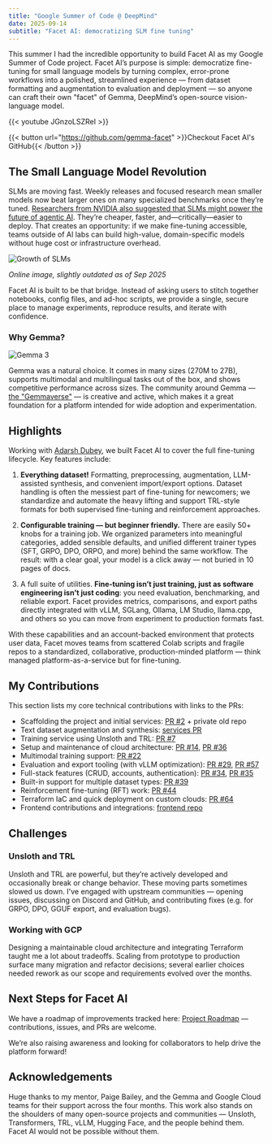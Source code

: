 ```yaml
---
title: "Google Summer of Code @ DeepMind"
date: 2025-09-14
subtitle: "Facet AI: democratizing SLM fine tuning"
---
```


This summer I had the incredible opportunity to build Facet AI as my Google Summer of Code project. Facet AI’s purpose is simple: democratize fine-tuning for small language models by turning complex, error-prone workflows into a polished, streamlined experience — from dataset formatting and augmentation to evaluation and deployment — so anyone can craft their own "facet" of Gemma, DeepMind’s open-source vision-language model.

<!--more-->

{{< youtube JGnzoLSZReI >}}

{{< button url="https://github.com/gemma-facet" >}}Checkout Facet AI's GitHub{{< /button >}}

## The Small Language Model Revolution

SLMs are moving fast. Weekly releases and focused research mean smaller models now beat larger ones on many specialized benchmarks once they’re tuned. [Researchers from NVIDIA also suggested that SLMs might power the future of agentic AI](https://arxiv.org/pdf/2506.02153). They’re cheaper, faster, and—critically—easier to deploy. That creates an opportunity: if we make fine-tuning accessible, teams outside of AI labs can build high-value, domain-specific models without huge cost or infrastructure overhead.

![Growth of SLMs](https://cdn-bdmhh.nitrocdn.com/JNiKLBzGPsfbQJqUQoZqIbUrxBklWopT/assets/images/optimized/rev-a72f3cd/objectbox.io/wordpress/wp-content/uploads/2024/12/2024_12_16_SLMs_2-1-1.png)

_Online image, slightly outdated as of Sep 2025_

Facet AI is built to be that bridge. Instead of asking users to stitch together notebooks, config files, and ad-hoc scripts, we provide a single, secure place to manage experiments, reproduce results, and iterate with confidence.

### Why Gemma?

![Gemma 3](https://storage.googleapis.com/gweb-developer-goog-blog-assets/images/gemma-3_2.original.png)

Gemma was a natural choice. It comes in many sizes (270M to 27B), supports multimodal and multilingual tasks out of the box, and shows competitive performance across sizes. The community around Gemma — [the "Gemmaverse"](https://deepmind.google/models/gemma/gemmaverse/) — is creative and active, which makes it a great foundation for a platform intended for wide adoption and experimentation.

## Highlights

Working with [Adarsh Dubey](https://www.linkedin.com/in/dubeyadarsh/), we built Facet AI to cover the full fine-tuning lifecycle. Key features include:

1. **Everything dataset!** Formatting, preprocessing, augmentation, LLM-assisted synthesis, and convenient import/export options. Dataset handling is often the messiest part of fine-tuning for newcomers; we standardize and automate the heavy lifting and support TRL-style formats for both supervised fine-tuning and reinforcement approaches.

2. **Configurable training — but beginner friendly.** There are easily 50+ knobs for a training job. We organized parameters into meaningful categories, added sensible defaults, and unified different trainer types (SFT, GRPO, DPO, ORPO, and more) behind the same workflow. The result: with a clear goal, your model is a click away — not buried in 10 pages of docs.

3. A full suite of utilities. **Fine-tuning isn’t just training, just as software engineering isn't just coding**: you need evaluation, benchmarking, and reliable export. Facet provides metrics, comparisons, and export paths directly integrated with vLLM, SGLang, Ollama, LM Studio, llama.cpp, and others so you can move from experiment to production formats fast.

With these capabilities and an account-backed environment that protects user data, Facet moves teams from scattered Colab scripts and fragile repos to a standardized, collaborative, production-minded platform — think managed platform-as-a-service but for fine-tuning.

## My Contributions

This section lists my core technical contributions with links to the PRs:

- Scaffolding the project and initial services: [PR #2](https://github.com/gemma-facet/cloud-services/pull/2) + private old repo
- Text dataset augmentation and synthesis: [services PR](https://github.com/gemma-fine-tuning/services/pull/4)
- Training service using Unsloth and TRL: [PR #7](https://github.com/gemma-facet/cloud-services/pull/7)
- Setup and maintenance of cloud architecture: [PR #14](https://github.com/gemma-facet/cloud-services/pull/14), [PR #36](https://github.com/gemma-facet/cloud-services/pull/36)
- Multimodal training support: [PR #22](https://github.com/gemma-facet/cloud-services/pull/22)
- Evaluation and export tooling (with vLLM optimization): [PR #29](https://github.com/gemma-facet/cloud-services/pull/29), [PR #57](https://github.com/gemma-facet/cloud-services/pull/57)
- Full-stack features (CRUD, accounts, authentication): [PR #34](https://github.com/gemma-facet/cloud-services/pull/34), [PR #35](https://github.com/gemma-facet/cloud-services/pull/35)
- Built-in support for multiple dataset types: [PR #39](https://github.com/gemma-facet/cloud-services/pull/39)
- Reinforcement fine-tuning (RFT) work: [PR #44](https://github.com/gemma-facet/cloud-services/pull/44)
- Terraform IaC and quick deployment on custom clouds: [PR #64](https://github.com/gemma-facet/cloud-services/pull/64)
- Frontend contributions and integrations: [frontend repo](https://github.com/gemma-facet/frontend-ui)

## Challenges

### Unsloth and TRL

Unsloth and TRL are powerful, but they’re actively developed and occasionally break or change behavior. These moving parts sometimes slowed us down. I've engaged with upstream communities — opening issues, discussing on Discord and GitHub, and contributing fixes (e.g. for GRPO, DPO, GGUF export, and evaluation bugs).

### Working with GCP

Designing a maintainable cloud architecture and integrating Terraform taught me a lot about tradeoffs. Scaling from prototype to production surface many migration and refactor decisions; several earlier choices needed rework as our scope and requirements evolved over the months.

## Next Steps for Facet AI

We have a roadmap of improvements tracked here: [Project Roadmap](https://github.com/gemma-facet/cloud-services/issues/52) — contributions, issues, and PRs are welcome.

We’re also raising awareness and looking for collaborators to help drive the platform forward!

## Acknowledgements

Huge thanks to my mentor, Paige Bailey, and the Gemma and Google Cloud teams for their support across the four months. This work also stands on the shoulders of many open-source projects and communities — Unsloth, Transformers, TRL, vLLM, Hugging Face, and the people behind them. Facet AI would not be possible without them.

